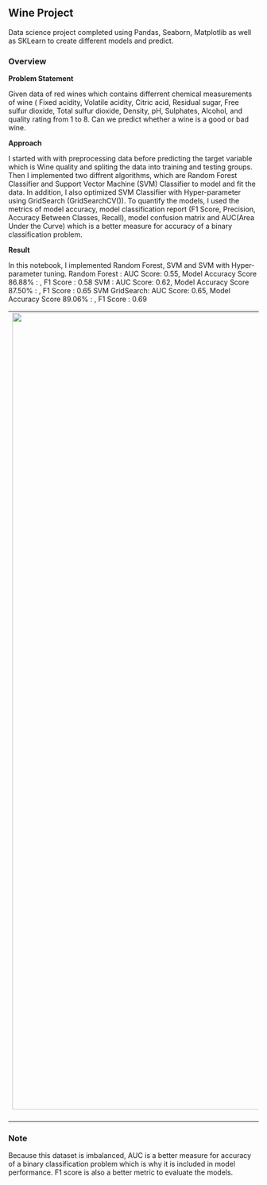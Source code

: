 ## Wine Project

Data science project completed using Pandas, Seaborn, Matplotlib as well as SKLearn to create different models and predict.

### Overview

**Problem Statement**

Given data of red wines which contains differrent chemical measurements of wine ( Fixed acidity, Volatile acidity, Citric acid,  Residual sugar, Free sulfur dioxide, Total sulfur dioxide, Density, pH, Sulphates, Alcohol, and  quality rating from 1 to 8. Can we predict whether a wine is a good or bad wine. 

**Approach**

I started with with preprocessing data before predicting the target variable which is Wine quality and spliting the data into training and testing groups. Then I implemented two diffrent algorithms, which are Random Forest Classifier and Support Vector Machine (SVM) Classifier to model and fit the data. In addition, I also optimized SVM Classifier with Hyper-parameter using GridSearch (GridSearchCV()). To quantify the models, I used the metrics of model accuracy, model classification report (F1 Score, Precision, Accuracy Between Classes, Recall), model confusion matrix and AUC(Area Under the Curve) which is a better measure for accuracy of a binary classification problem.

**Result**

In this notebook, I implemented Random Forest, SVM and SVM with Hyper-parameter tuning. 
Random Forest : AUC Score: 0.55, Model Accuracy Score 86.88% : , F1 Score : 0.58
SVM           : AUC Score: 0.62, Model Accuracy Score 87.50% : , F1 Score : 0.65
SVM GridSearch: AUC Score: 0.65, Model Accuracy Score 89.06% : , F1 Score : 0.69

| | | 
|:-------------------------:|:-------------------------:|
|<img width="1604" alt="screen shot 2017-08-07 at 12 18 15 pm" src="https://github.com/WiroonB/Wine-Project-Python/blob/main/Images/RandomForest.png?raw=true"> Random Forest |  <img width="1604" alt="screen shot 2017-08-07 at 12 18 15 pm" src="https://github.com/WiroonB/Wine-Project-Python/blob/main/Images/ConfusionMatrix.png?raw=true"> Confusion Matrix ||



### Note

Because this dataset is imbalanced, AUC is a better measure for accuracy of a binary classification problem which is why it is included in model performance.
F1 score is also a better metric to evaluate the models.


